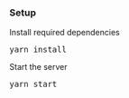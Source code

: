 
### Setup
 
Install required dependencies

<pre>yarn install</pre>


Start the server

<pre>yarn start</pre>

